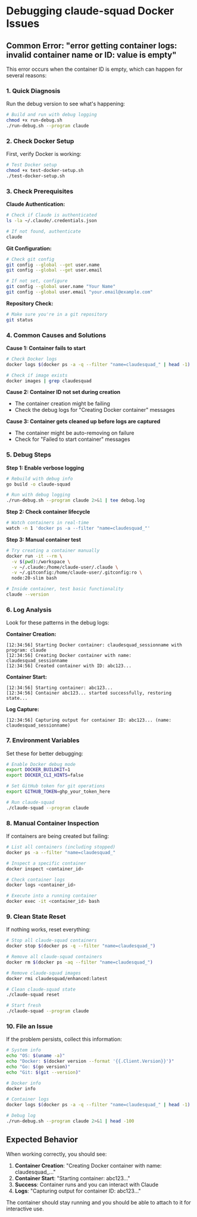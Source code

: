 # Debugging claude-squad Docker Issues

## Common Error: "error getting container logs: invalid container name or ID: value is empty"

This error occurs when the container ID is empty, which can happen for several reasons:

### 1. Quick Diagnosis

Run the debug version to see what's happening:

```bash
# Build and run with debug logging
chmod +x run-debug.sh
./run-debug.sh --program claude
```

### 2. Check Docker Setup

First, verify Docker is working:

```bash
# Test Docker setup
chmod +x test-docker-setup.sh
./test-docker-setup.sh
```

### 3. Check Prerequisites

**Claude Authentication:**
```bash
# Check if Claude is authenticated
ls -la ~/.claude/.credentials.json

# If not found, authenticate
claude
```

**Git Configuration:**
```bash
# Check git config
git config --global --get user.name
git config --global --get user.email

# If not set, configure
git config --global user.name "Your Name"
git config --global user.email "your.email@example.com"
```

**Repository Check:**
```bash
# Make sure you're in a git repository
git status
```

### 4. Common Causes and Solutions

**Cause 1: Container fails to start**
```bash
# Check Docker logs
docker logs $(docker ps -a -q --filter "name=claudesquad_" | head -1)

# Check if image exists
docker images | grep claudesquad
```

**Cause 2: Container ID not set during creation**
- The container creation might be failing
- Check the debug logs for "Creating Docker container" messages

**Cause 3: Container gets cleaned up before logs are captured**
- The container might be auto-removing on failure
- Check for "Failed to start container" messages

### 5. Debug Steps

**Step 1: Enable verbose logging**
```bash
# Rebuild with debug info
go build -o claude-squad

# Run with debug logging
./run-debug.sh --program claude 2>&1 | tee debug.log
```

**Step 2: Check container lifecycle**
```bash
# Watch containers in real-time
watch -n 1 'docker ps -a --filter "name=claudesquad_"'
```

**Step 3: Manual container test**
```bash
# Try creating a container manually
docker run -it --rm \
  -v $(pwd):/workspace \
  -v ~/.claude:/home/claude-user/.claude \
  -v ~/.gitconfig:/home/claude-user/.gitconfig:ro \
  node:20-slim bash

# Inside container, test basic functionality
claude --version
```

### 6. Log Analysis

Look for these patterns in the debug logs:

**Container Creation:**
```
[12:34:56] Starting Docker container: claudesquad_sessionname with program: claude
[12:34:56] Creating Docker container with name: claudesquad_sessionname
[12:34:56] Created container with ID: abc123...
```

**Container Start:**
```
[12:34:56] Starting container: abc123...
[12:34:56] Container abc123... started successfully, restoring state...
```

**Log Capture:**
```
[12:34:56] Capturing output for container ID: abc123... (name: claudesquad_sessionname)
```

### 7. Environment Variables

Set these for better debugging:

```bash
# Enable Docker debug mode
export DOCKER_BUILDKIT=1
export DOCKER_CLI_HINTS=false

# Set GitHub token for git operations
export GITHUB_TOKEN=ghp_your_token_here

# Run claude-squad
./claude-squad --program claude
```

### 8. Manual Container Inspection

If containers are being created but failing:

```bash
# List all containers (including stopped)
docker ps -a --filter "name=claudesquad_"

# Inspect a specific container
docker inspect <container_id>

# Check container logs
docker logs <container_id>

# Execute into a running container
docker exec -it <container_id> bash
```

### 9. Clean State Reset

If nothing works, reset everything:

```bash
# Stop all claude-squad containers
docker stop $(docker ps -q --filter "name=claudesquad_")

# Remove all claude-squad containers
docker rm $(docker ps -aq --filter "name=claudesquad_")

# Remove claude-squad images
docker rmi claudesquad/enhanced:latest

# Clean claude-squad state
./claude-squad reset

# Start fresh
./claude-squad --program claude
```

### 10. File an Issue

If the problem persists, collect this information:

```bash
# System info
echo "OS: $(uname -a)"
echo "Docker: $(docker version --format '{{.Client.Version}}')"
echo "Go: $(go version)"
echo "Git: $(git --version)"

# Docker info
docker info

# Container logs
docker logs $(docker ps -a -q --filter "name=claudesquad_" | head -1)

# Debug log
./run-debug.sh --program claude 2>&1 | head -100
```

## Expected Behavior

When working correctly, you should see:

1. **Container Creation**: "Creating Docker container with name: claudesquad_..."
2. **Container Start**: "Starting container: abc123..."
3. **Success**: Container runs and you can interact with Claude
4. **Logs**: "Capturing output for container ID: abc123..."

The container should stay running and you should be able to attach to it for interactive use.